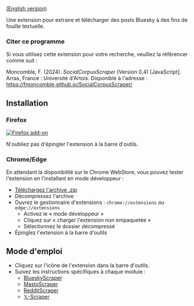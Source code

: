 [(English version)](https://fmoncomble.github.io/SocialCorpusScraper)

Une extension pour extraire et télécharger des posts Bluesky à des fins de fouille textuelle.  
  
### Citer ce programme
Si vous utilisez cette extension pour votre recherche, veuillez la référencer comme suit :  
  
Moncomble, F. (2024). *SocialCorpusScraper* (Version 0.4) [JavaScript]. Arras, France : Université d'Artois. Disponible à l'adresse : https://fmoncomble.github.io/SocialCorpusScraper/

## Installation
### Firefox
[ ![Firefox add-on](https://github.com/fmoncomble/Figaro_extractor/assets/59739627/e4df008e-1aac-46be-a216-e6304a65ba97)](https://github.com/fmoncomble/SocialCorpusScraper/releases/latest/download/SocialCorpusScraper.xpi)  
  
N'oubliez pas d'épingler l'extension à la barre d'outils.

### Chrome/Edge
En attendant la disponibilité sur le Chrome WebStore, vous pouvez tester l'extension en l'installant en mode développeur :
- [Téléchargez l'archive .zip](https://github.com/fmoncomble/SocialCorpusScraper/releases/latest/download/SocialCorpusScraper.zip)
- Décompressez l'archive
- Ouvrez le gestionnaire d'extensions : `chrome://extensions` ou `edge://extensions`
  - Activez le « mode développeur »
  - Cliquez sur « charger l'extension non empaquetée »
  - Sélectionnez le dossier décompressé
- Épinglez l'extension à la barre d'outils
 
## Mode d'emploi
- Cliquez sur l'icône de l'extension dans la barre d'outils.
- Suivez les instructions spécifiques à chaque module :
    - [BlueskyScraper](https://fmoncomble.github.io/blueskyscraper/README_fr.html#mode-demploi)
    - [MastoScraper](https://fmoncomble.github.io/mastoscraper/README_fr.html#mode-demploi)
    - [RedditScraper](https://fmoncomble.github.io/redditscraper/README_fr.html#mode-demploi)
    - [𝕏-Scraper](https://fmoncomble.github.io/X-scraper/README_fr.html#mode-demploi)
